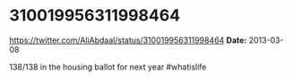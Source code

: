 # 310019956311998464
https://twitter.com/AliAbdaal/status/310019956311998464
**Date:** 2013-03-08

138/138 in the housing ballot for next year #whatislife
